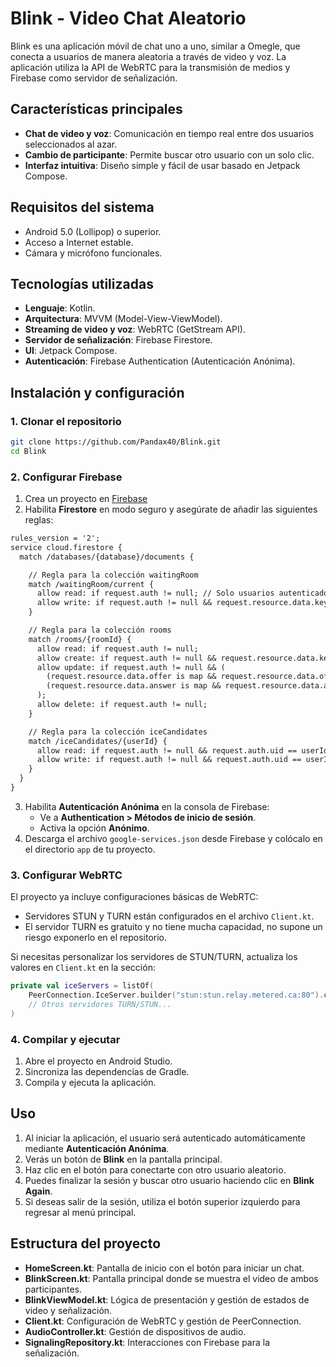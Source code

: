 # Blink - Video Chat Aleatorio

Blink es una aplicación móvil de chat uno a uno, similar a Omegle, que conecta a usuarios de manera aleatoria a través de video y voz. La aplicación utiliza la API de WebRTC para la transmisión de medios y Firebase como servidor de señalización.

## Características principales

- **Chat de video y voz**: Comunicación en tiempo real entre dos usuarios seleccionados al azar.
- **Cambio de participante**: Permite buscar otro usuario con un solo clic.
- **Interfaz intuitiva**: Diseño simple y fácil de usar basado en Jetpack Compose.

## Requisitos del sistema

- Android 5.0 (Lollipop) o superior.
- Acceso a Internet estable.
- Cámara y micrófono funcionales.

## Tecnologías utilizadas

- **Lenguaje**: Kotlin.
- **Arquitectura**: MVVM (Model-View-ViewModel).
- **Streaming de video y voz**: WebRTC (GetStream API).
- **Servidor de señalización**: Firebase Firestore.
- **UI**: Jetpack Compose.
- **Autenticación**: Firebase Authentication (Autenticación Anónima).

## Instalación y configuración

### 1. Clonar el repositorio

```bash
git clone https://github.com/Pandax40/Blink.git
cd Blink
```

### 2. Configurar Firebase

1. Crea un proyecto en [Firebase](https://console.firebase.google.com/)
2. Habilita **Firestore** en modo seguro y asegúrate de añadir las siguientes reglas:
```txt
rules_version = '2';
service cloud.firestore {
  match /databases/{database}/documents {

    // Regla para la colección waitingRoom
    match /waitingRoom/current {
      allow read: if request.auth != null; // Solo usuarios autenticados pueden leer
      allow write: if request.auth != null && request.resource.data.keys().hasOnly(['roomId']); 
    }

    // Regla para la colección rooms
    match /rooms/{roomId} {
      allow read: if request.auth != null; 
      allow create: if request.auth != null && request.resource.data.keys().hasOnly(['offer', 'answer']);
      allow update: if request.auth != null && (
        (request.resource.data.offer is map && request.resource.data.offer.keys().hasOnly(['sdp', 'ownerId'])) ||
        (request.resource.data.answer is map && request.resource.data.answer.keys().hasOnly(['sdp', 'responderId']))
      );
      allow delete: if request.auth != null; 
    }

    // Regla para la colección iceCandidates
    match /iceCandidates/{userId} {
      allow read: if request.auth != null && request.auth.uid == userId; 
      allow write: if request.auth != null && request.auth.uid == userId; 
    }
  }
}
```
3. Habilita **Autenticación Anónima** en la consola de Firebase:
   - Ve a **Authentication > Métodos de inicio de sesión**.
   - Activa la opción **Anónimo**.
4. Descarga el archivo `google-services.json` desde Firebase y colócalo en el directorio `app` de tu proyecto.

### 3. Configurar WebRTC

El proyecto ya incluye configuraciones básicas de WebRTC:
- Servidores STUN y TURN están configurados en el archivo `Client.kt`.
- El servidor TURN es gratuito y no tiene mucha capacidad, no supone un riesgo exponerlo en el repositorio.

Si necesitas personalizar los servidores de STUN/TURN, actualiza los valores en `Client.kt` en la sección:

```kotlin
private val iceServers = listOf(
    PeerConnection.IceServer.builder("stun:stun.relay.metered.ca:80").createIceServer(),
    // Otros servidores TURN/STUN...
)
```

### 4. Compilar y ejecutar

1. Abre el proyecto en Android Studio.
2. Sincroniza las dependencias de Gradle.
3. Compila y ejecuta la aplicación.

## Uso

1. Al iniciar la aplicación, el usuario será autenticado automáticamente mediante **Autenticación Anónima**.
2. Verás un botón de **Blink** en la pantalla principal.
3. Haz clic en el botón para conectarte con otro usuario aleatorio.
4. Puedes finalizar la sesión y buscar otro usuario haciendo clic en **Blink Again**.
5. Si deseas salir de la sesión, utiliza el botón superior izquierdo para regresar al menú principal.

## Estructura del proyecto

- **HomeScreen.kt**: Pantalla de inicio con el botón para iniciar un chat.
- **BlinkScreen.kt**: Pantalla principal donde se muestra el video de ambos participantes.
- **BlinkViewModel.kt**: Lógica de presentación y gestión de estados de video y señalización.
- **Client.kt**: Configuración de WebRTC y gestión de PeerConnection.
- **AudioController.kt**: Gestión de dispositivos de audio.
- **SignalingRepository.kt**: Interacciones con Firebase para la señalización.
